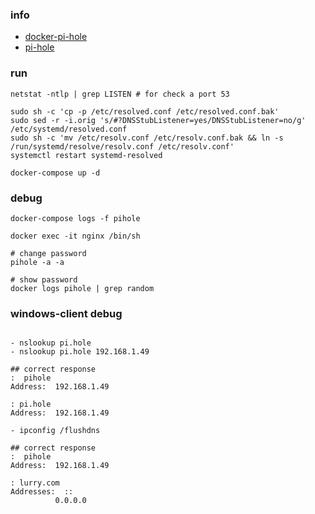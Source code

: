 ### info
- [docker-pi-hole](https://github.com/pi-hole/docker-pi-hole)
- [pi-hole](https://github.com/pi-hole/pi-hole)

### run
```shell script
netstat -ntlp | grep LISTEN # for check a port 53

sudo sh -c 'cp -p /etc/resolved.conf /etc/resolved.conf.bak'
sudo sed -r -i.orig 's/#?DNSStubListener=yes/DNSStubListener=no/g' /etc/systemd/resolved.conf
sudo sh -c 'mv /etc/resolv.conf /etc/resolv.conf.bak && ln -s /run/systemd/resolve/resolv.conf /etc/resolv.conf'
systemctl restart systemd-resolved

docker-compose up -d
```

### debug
```shell script
docker-compose logs -f pihole

docker exec -it nginx /bin/sh

# change password
pihole -a -a

# show password
docker logs pihole | grep random
```

### windows-client debug
```shell script

- nslookup pi.hole
- nslookup pi.hole 192.168.1.49

## correct response
:  pihole
Address:  192.168.1.49

: pi.hole
Address:  192.168.1.49

- ipconfig /flushdns

## correct response
:  pihole
Address:  192.168.1.49

: lurry.com
Addresses:  ::
          0.0.0.0
```
